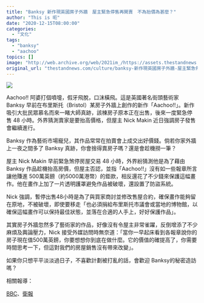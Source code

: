 ```yaml
---
title: "Banksy 新作現英國房子外牆　屋主緊急停售再開賣　不為抬價為甚麼？"
author: "This is 呃"
date: "2020-12-15T08:00:00"
categories:
  - "文化"
tags:
  - "banksy"
  - "aachoo"
topics: []
image: "http://web.archive.org/web/2021im_/https://assets.thestandnews.com/media/photos/20201215-36_LgwtD_YpRygte.png"
original_url: "thestandnews.com/culture/banksy-新作現英國房子外牆-屋主緊急停售再開賣-不為抬價為甚麼"
---
```

![](http://web.archive.org/web/2021im_/https://assets.thestandnews.com/media/photos/20201215-36_LgwtD_YpRygte.png)

Aachoo!! 阿婆打個噴嚏，假牙飛脫，口沫橫飛。這是英國著名街頭藝術家 Banksy 早前在布里斯托（Bristol）某房子外牆上創作的新作「Aachoo!!」。新作吸引大批民眾慕名而來一睹大師真跡，該棟房子原本正在出售，後來一度緊急停售 48 小時。外界猜測賣家是要抬高價格，但屋主 Nick Makin 近日強調房子發售會繼續進行。

Banksy 作為藝術市場寵兒，其作品常常在拍賣會上成交出好價錢。倘若你家外牆上一夜之間多了 Banksy 真跡，你會捨得賣房子嗎？還是會趁機撈一筆？

屋主 Nick Makin 早前緊急煞停房屋交易 48 小時，外界紛猜測他是為了藉由 Banksy 作品趁機抬高房價，但屋主否認，並指「Aachoo!!」沒有如一些報章所言讓他賺進 500萬英鎊（約5000萬港幣）的鉅款，相反還花了不少錢來保護這幅畫作。他在畫作上加了一片透明護罩避免作品被破壞，還設置了防盜系統。

Nick 強調，暫停出售48小時是為了與買家商討並修改售屋合約，確保畫作能夠留在原地，不被破壞，即使要移走「也必須捐給布里斯托市議會或當地的博物館，以確保這幅畫作可以保持最佳狀態，並落在合適的人手上，好好保護作品」。

其實房子外牆忽然多了藝術家的作品，好像沒有令屋主非常雀躍，反倒增添了不少麻煩及輿論壓力，Nick 接受外媒訪問時無奈道：「當你一早起床看到各報章說你的房子現在值500萬英鎊，你要想想你到底在做什麼。它的價值的確提高了，你需要時間思考一下，但這對我們的房屋銷售沒有帶來改變」。

如果你只想平平淡淡過日子，不喜歡計劃被打亂的話，會歡迎 Banksy的秘密造訪嗎？

相關報導：

[BBC](http://web.archive.org/web/20211229121611/https://www.bbc.com/news/uk-england-bristol-55286462)、[衛報](http://web.archive.org/web/20211229121611/https://www.theguardian.com/artanddesign/2020/dec/12/owners-confirm-sale-of-bristol-banksy-house-going-ahead?fbclid=IwAR3pWoiMGWTjZJWrtp3FUlUlA-XIrFWWoULo1XbtP6TpEx3W3Vz9NZ3jwl8)